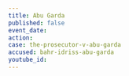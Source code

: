 ```yaml
---
title: Abu Garda
published: false
event_date:
action:
case: the-prosecutor-v-abu-garda
accused: bahr-idriss-abu-garda
youtube_id:
---
```




